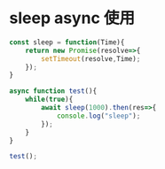 <!--
 * @作者: 14770137
 * @Date: 2022-03-21 17:59:50
-->
# sleep  async 使用

```js
const sleep = function(Time){
    return new Promise(resolve=>{
        setTimeout(resolve,Time);
    });
}

async function test(){
    while(true){
        await sleep(1000).then(res=>{
            console.log("sleep");
        });
    }
}

test();
```